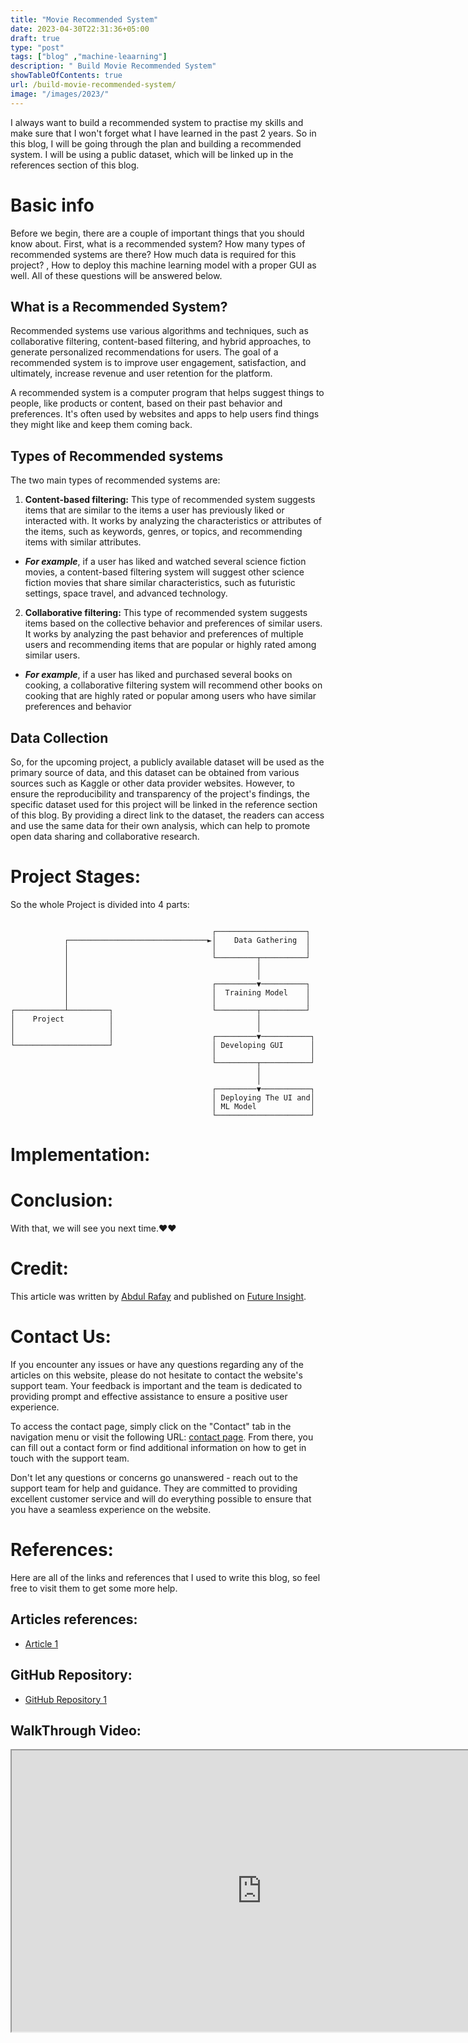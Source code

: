 ```yaml
---
title: "Movie Recommended System"
date: 2023-04-30T22:31:36+05:00
draft: true
type: "post"
tags: ["blog" ,"machine-leaarning"]
description: " Build Movie Recommended System"
showTableOfContents: true
url: /build-movie-recommended-system/
image: "/images/2023/"
---
```

<link rel="stylesheet" href="/css/style.css">

I always want to build a recommended system to practise my skills and make sure that I won't forget what I have learned in the past 2 years. So in this blog, I will be going through the plan and building a recommended system. I will be using a public dataset, which will be linked up in the references section of this blog.


# Basic info
Before we begin, there are a couple of important things that you should know about. First, what is a recommended system? How many types of recommended systems are there? How much data is required for this project? , How to deploy this machine learning model with a proper GUI as well. All of these questions will be answered below.

## What is a Recommended System?
Recommended systems use various algorithms and techniques, such as collaborative filtering, content-based filtering, and hybrid approaches, to generate personalized recommendations for users. The goal of a recommended system is to improve user engagement, satisfaction, and ultimately, increase revenue and user retention for the platform.

A recommended system is a computer program that helps suggest things to people, like products or content, based on their past behavior and preferences. It's often used by websites and apps to help users find things they might like and keep them coming back.

## Types of Recommended systems
The two main types of recommended systems are:

1.  **Content-based filtering:** This type of recommended system suggests items that are similar to the items a user has previously liked or interacted with. It works by analyzing the characteristics or attributes of the items, such as keywords, genres, or topics, and recommending items with similar attributes.
  - ***For example***, if a user has liked and watched several science fiction movies, a content-based filtering system will suggest other science fiction movies that share similar characteristics, such as futuristic settings, space travel, and advanced technology.

2. **Collaborative filtering:** This type of recommended system suggests items based on the collective behavior and preferences of similar users. It works by analyzing the past behavior and preferences of multiple users and recommending items that are popular or highly rated among similar users.
 - ***For example***, if a user has liked and purchased several books on cooking, a collaborative filtering system will recommend other books on cooking that are highly rated or popular among users who have similar preferences and behavior

## Data Collection
So, for the upcoming project, a publicly available dataset will be used as the primary source of data, and this dataset can be obtained from various sources such as Kaggle or other data provider websites. However, to ensure the reproducibility and transparency of the project's findings, the specific dataset used for this project will be linked in the reference section of this blog. By providing a direct link to the dataset, the readers can access and use the same data for their own analysis, which can help to promote open data sharing and collaborative research.

# Project Stages:
So the whole Project is divided into 4 parts:
```goat

                                             ┌────────────────────┐
            ┌───────────────────────────────►│    Data Gathering  │
            │                                │                    │
            │                                └─────────┬──────────┘
            │                                          │
            │                                          │
            │                                ┌─────────▼──────────┐
            │                                │  Training Model    │
            │                                │                    │
┌───────────┴─────────┐                      └─────────┬──────────┘
│    Project          │                                │
│                     │                                │
│                     │                      ┌─────────▼───────────┐
└─────────────────────┘                      │ Developing GUI      │
                                             │                     │
                                             └─────────┬───────────┘
                                                       │
                                                       │
                                             ┌─────────▼───────────┐
                                             │ Deploying The UI and│
                                             │ ML Model            │
                                             └─────────────────────┘
```

# Implementation: 


# Conclusion:
With that, we will see you next time.❤️❤️

# Credit:
This article was written by [Abdul Rafay](https://rafay99.info) and published on [Future Insight](https://futureinsight.blog).

# Contact Us: 
If you encounter any issues or have any questions regarding any of the articles on this website, please do not hesitate to contact the website's support team. Your feedback is important and the team is dedicated to providing prompt and effective assistance to ensure a positive user experience.

To access the contact page, simply click on the "Contact" tab in the navigation menu or visit the following URL: [contact page](https://future-insight.blog/contact). From there, you can fill out a contact form or find additional information on how to get in touch with the support team.

Don't let any questions or concerns go unanswered - reach out to the support team for help and guidance. They are committed to providing excellent customer service and will do everything possible to ensure that you have a seamless experience on the website.

# References:
Here are all of the links and references that I used to write this blog, so feel free to visit them to get some more help.
## Articles references:
- [Article 1]()

## GitHub Repository:
- [GitHub Repository 1]()

## WalkThrough Video:
<iframe width="800" height="450" src="https://www.youtube.com/embed/YT-link" frameborder="1" allowfullscreen></iframe>
